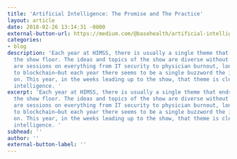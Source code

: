 ```yaml
---
title: 'Artificial Intelligence: The Promise and The Practice'
layout: article
date: 2018-02-26 13:14:31 -0800
external-button-url: https://medium.com/@basehealth/artificial-intelligence-the-promise-and-the-practice-bdaa03ec54aa
categories:
- blog
description: 'Each year at HIMSS, there is usually a single theme that ends up dominating
  the show floor. The ideas and topics of the show are diverse without doubt—there
  are sessions on everything from IT security to physician burnout, longitudinal care
  to blockchain—but each year there seems to be a single buzzword the industry converges
  on. This year, in the weeks leading up to the show, that theme is clear: artificial
  intelligence. '
excerpt: 'Each year at HIMSS, there is usually a single theme that ends up dominating
  the show floor. The ideas and topics of the show are diverse without doubt—there
  are sessions on everything from IT security to physician burnout, longitudinal care
  to blockchain—but each year there seems to be a single buzzword the industry converges
  on. This year, in the weeks leading up to the show, that theme is clear: artificial
  intelligence. '
subhead: ''
author: ''
external-button-label: ''
---
```

